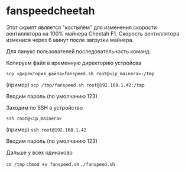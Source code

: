 # fanspeedcheetah

Этот скрипт является "костылём" для изменения скорости вентиллятора на 100% майнера Cheetah F1.
Скорость вентиллятора изменися через 6 минут после загрузки майнера.

Для линукс пользователей последовательность команд:

Копируем файл в временную директорию устройсва

`scp <директория_файла>fanspeed.sh root@<ip_mainera>:/tmp`

(пример)
`scp /tmp/fanspeed.sh root@192.168.1.42:/tmp`

Вводим пароль (по умолчанию 123)

Заходим по SSH в устройство

`ssh root@<ip_mainera>`

(пример)
`ssh root@192.168.1.42`

Вводим пароль (по умолчанию 123)

Дальше у всех одинаково

`cd /tmp`
`chmod +x fanspeed.sh`
`./fanspeed.sh`
